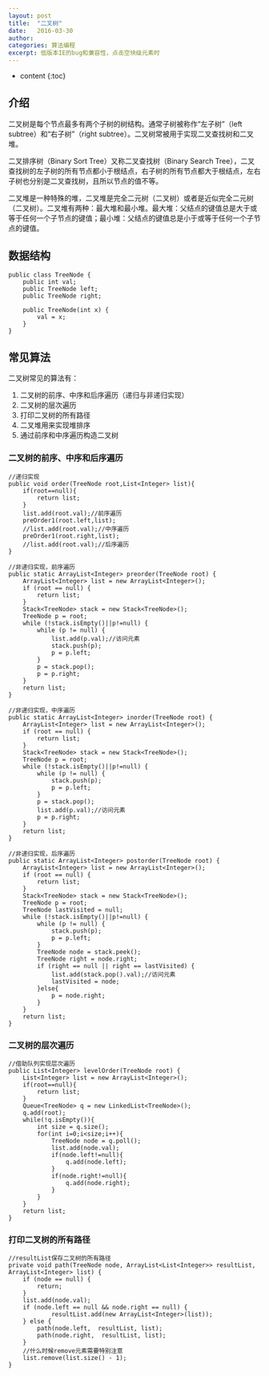 ```yaml
---
layout: post
title:  "二叉树"
date:   2016-03-30
author:  
categories: 算法编程
excerpt: 低版本IE的bug和兼容性，点击空块级元素时
---
```


* content
{:toc}

## 介绍

二叉树是每个节点最多有两个子树的树结构。通常子树被称作“左子树”（left subtree）和“右子树”（right subtree）。二叉树常被用于实现二叉查找树和二叉堆。

二叉排序树（Binary Sort Tree）又称二叉查找树（Binary Search Tree），二叉查找树的左子树的所有节点都小于根结点，右子树的所有节点都大于根结点，左右子树也分别是二叉查找树，且所以节点的值不等。

二叉堆是一种特殊的堆，二叉堆是完全二元树（二叉树）或者是近似完全二元树（二叉树）。二叉堆有两种：最大堆和最小堆。最大堆：父结点的键值总是大于或等于任何一个子节点的键值；最小堆：父结点的键值总是小于或等于任何一个子节点的键值。

## 数据结构

    public class TreeNode {
        public int val;
        public TreeNode left;
        public TreeNode right;
    
        public TreeNode(int x) {
            val = x;
        }
    }

## 常见算法

二叉树常见的算法有：

1. 二叉树的前序、中序和后序遍历（递归与非递归实现）
2. 二叉树的层次遍历
3. 打印二叉树的所有路径
4. 二叉堆用来实现堆排序
5. 通过前序和中序遍历构造二叉树

### 二叉树的前序、中序和后序遍历

    //递归实现
    public void order(TreeNode root,List<Integer> list){
        if(root==null){
            return list;
        }
        list.add(root.val);//前序遍历
        preOrder1(root.left,list);
        //list.add(root.val);//中序遍历
        preOrder1(root.right,list);
        //list.add(root.val);//后序遍历    
    }

    //非递归实现，前序遍历
    public static ArrayList<Integer> preorder(TreeNode root) {
        ArrayList<Integer> list = new ArrayList<Integer>();
        if (root == null) {
            return list;
        }
        Stack<TreeNode> stack = new Stack<TreeNode>();
        TreeNode p = root;
        while (!stack.isEmpty()||p!=null) {
            while (p != null) {
                list.add(p.val);//访问元素
                stack.push(p);
                p = p.left;
            }
            p = stack.pop();
            p = p.right;  
        }
        return list;
    }
    
    //非递归实现，中序遍历
    public static ArrayList<Integer> inorder(TreeNode root) {
        ArrayList<Integer> list = new ArrayList<Integer>();
        if (root == null) {
            return list;
        }
        Stack<TreeNode> stack = new Stack<TreeNode>();
        TreeNode p = root;
        while (!stack.isEmpty()||p!=null) {
            while (p != null) {
                stack.push(p);
                p = p.left;
            }
            p = stack.pop();
            list.add(p.val);//访问元素
            p = p.right;                   
        }
        return list;
    }

    //非递归实现，后序遍历
    public static ArrayList<Integer> postorder(TreeNode root) {
        ArrayList<Integer> list = new ArrayList<Integer>();
        if (root == null) {
            return list;
        }
        Stack<TreeNode> stack = new Stack<TreeNode>();    
        TreeNode p = root;    
        TreeNode lastVisited = null;
        while (!stack.isEmpty()||p!=null) {
            while (p != null) {
                stack.push(p);
                p = p.left;
            }
            TreeNode node = stack.peek();
            TreeNode right = node.right;
            if (right == null || right == lastVisited) {
                list.add(stack.pop().val);//访问元素
                lastVisited = node;
            }else{
                p = node.right;                    
            }
        }
        return list;
    }

### 二叉树的层次遍历

    //借助队列实现层次遍历
    public List<Integer> levelOrder(TreeNode root) {
        List<Integer> list = new ArrayList<Integer>();
        if(root==null){
            return list;
        }
        Queue<TreeNode> q = new LinkedList<TreeNode>();
        q.add(root);
        while(!q.isEmpty()){
            int size = q.size();
            for(int i=0;i<size;i++){
                TreeNode node = q.poll();
                list.add(node.val);
                if(node.left!=null){
                    q.add(node.left);
                }
                if(node.right!=null){
                    q.add(node.right);
                }
            }
        }
        return list;
    }

### 打印二叉树的所有路径

    //resultList保存二叉树的所有路径
    private void path(TreeNode node, ArrayList<List<Integer>> resultList, ArrayList<Integer> list) {
        if (node == null) {
            return;
        }
        list.add(node.val);
        if (node.left == null && node.right == null) {        
                resultList.add(new ArrayList<Integer>(list));
        } else {
            path(node.left,  resultList, list);
            path(node.right,  resultList, list);
        }
        //什么时候remove元素需要特别注意
        list.remove(list.size() - 1);
    }




